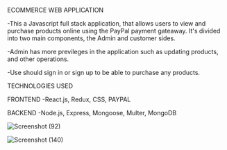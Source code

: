 ECOMMERCE WEB APPLICATION

-This a Javascript full stack application, that allows users to view and purchase products online using the PayPal payment gateaway. It's divided into two main components, the Admin and customer sides.

-Admin has more previleges in the application such as updating products, and other operations.

-Use should sign in or sign up to be able to purchase any products.

TECHNOLOGIES USED

FRONTEND
-React.js, Redux, CSS, PAYPAL

BACKEND
-Node.js, Express, Mongoose, Multer, MongoDB



![Screenshot (92)](https://user-images.githubusercontent.com/61283803/121271102-3e0ab880-c8c3-11eb-9c46-f1426060fa9c.png)

![Screenshot (140)](https://user-images.githubusercontent.com/61283803/121271105-3ea34f00-c8c3-11eb-9ca3-1a96366e94a4.png)
